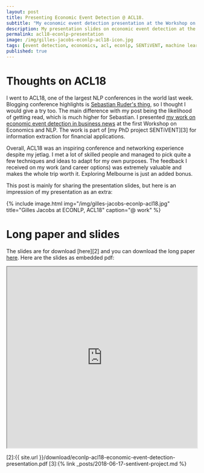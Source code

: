 ```yaml
---
layout: post
title: Presenting Economic Event Detection @ ACL18.
subtitle: "My economic event detection presentation at the Workshop on Economics and NLP."
description: My presentation slides on economic event detection at the Workshop on Economics and NLP at ACL18, Melbourne, AUS.
permalink: acl18-econlp-presentation
image: /img/gilles-jacobs-econlp-acl18-icon.jpg
tags: [event detection, economics, acl, econlp, SENTiVENT, machine learning, economic news, text mining, NLP, event extraction]
published: true
---
```


# Thoughts on ACL18
I went to ACL18, one of the largest NLP conferences in the world last week.
Blogging conference highlights is [Sebastian Ruder's thing](http://ruder.io/acl-2018-highlights/), so I thought I would give a try too.
The main difference with my post being the likelihood of getting read, which is much higher for Sebastian.
I presented [my work on economic event detection in business news][1] at the first Workshop on Economics and NLP.
The work is part of [my PhD project SENTiVENT][3] for information extraction for financial applications.

Overall, ACL18 was an inspiring conference and networking experience despite my jetlag.
I met a lot of skilled people and managed to pick quite a few techniques and ideas to adapt for my own purposes.
The feedback I received on my work (and career options) was extremely valuable and makes the whole trip worth it.
Exploring Melbourne is just an added bonus.

This post is mainly for sharing the presentation slides, but here is an impression of my presentation as an extra:

{% include image.html
            img="/img/gilles-jacobs-econlp-acl18.jpg"
            title="Gilles Jacobs at ECONLP, ACL18"
            caption="@ work" %}

# Long paper and slides
The slides are for download [here][2] and you can download the long paper [here][1].
Here are the slides as embedded pdf:

<iframe src="https://drive.google.com/file/d/1JfzZzCFarqiSBJSzzprtdqYINKWgd1AS/preview" width="100%" height="480"></iframe>

[1]:https://aclanthology.info/papers/W18-3101/w18-3101
[2]:{{ site.url }}/download/econlp-acl18-economic-event-detection-presentation.pdf
[3]:{% link _posts/2018-06-17-sentivent-project.md %}